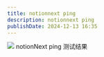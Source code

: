 ```yaml
---
title: notionnext ping
description: notionnext ping
publishDate: 2024-12-13 16:35
---
```

![](/assets/images/屏幕截图-2025-03-30-145651.png)
notionNext ping 测试结果
